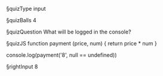 §quizType
input

§quizBalls
4



§quizQuestion
What will be logged in the console?



§quizJS
function payment (price, num) {
  return price * num
}

console.log(payment('8', null == undefined))



§rightInput
8
